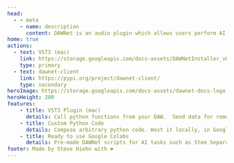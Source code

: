 ```yaml
---
head:
  - - meta
    - name: description
      content: DAWNet is an audio plugin which allows users perform AI stem separation, Text-To-Audio, Style Transfer and more. 
home: true 
actions:
  - text: VST3 (mac)
    link: https://storage.googleapis.com/docs-assets/DAWNetInstaller_v0_2_2.zip
    type: primary
  - text: dawnet-client
    link: https://pypi.org/project/dawnet-client/
    type: secondary
heroImage: https://storage.googleapis.com/docs-assets/dawnet-docs-logo.png
heroHeight: 200
features:
    - title: VST3 Plugin (mac)
      details: Call python functions from your DAW.  Send data for remote processing from the DAW, and get the results back in the DAW.
    - title: Custom Python Code
      details: Compose arbitrary python code. Host it locally, in Google Colab, or any remote server.
    - title: Ready to use Google Colabs
      details: Pre-made DAWNet scripts for AI tasks such as Stem Separation, Text-2-Audio, Style Transfer, Feature extraction and more.
footer: Made by Steve Hiehn with ❤️
---
```

